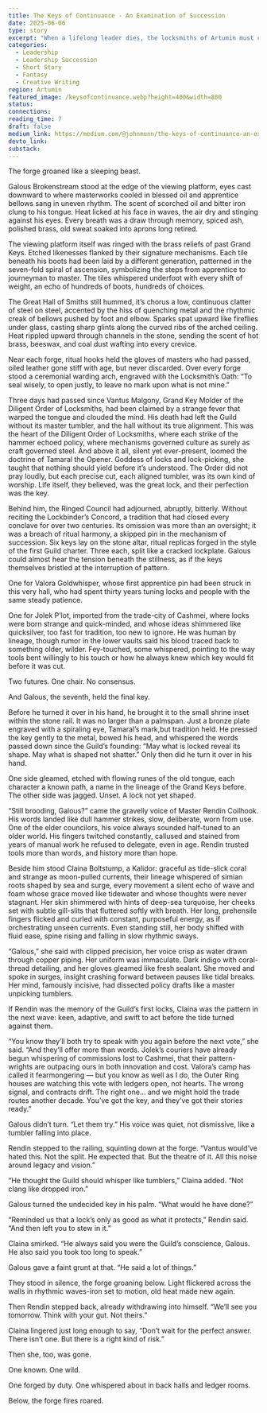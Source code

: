 ```yaml
---
title: The Keys of Continuance - An Examination of Succession
date: 2025-06-06
type: story
excerpt: "When a lifelong leader dies, the locksmiths of Artumin must choose: tradition or transformation? A quiet battle of legacy and change"
categories:
  - Leadership
  - Leadership Succession
  - Short Story
  - Fantasy
  - Creative Writing
region: Artumin
featured_image: /keysofcontinuance.webp?height=400&width=800
status: 
connections: 
reading_time: 7
draft: false
medium_link: https://medium.com/@johnmunn/the-keys-of-continuance-an-examination-of-succession-11ff13be12eb
devto_link:
substack: 
---
```


The forge groaned like a sleeping beast.

Galous Brokenstream stood at the edge of the viewing platform, eyes cast downward to where masterworks cooled in blessed oil and apprentice bellows sang in uneven rhythm. The scent of scorched oil and bitter iron clung to his tongue. Heat licked at his face in waves, the air dry and stinging against his eyes. Every breath was a draw through memory, spiced ash, polished brass, old sweat soaked into aprons long retired.

The viewing platform itself was ringed with the brass reliefs of past Grand Keys. Etched likenesses flanked by their signature mechanisms. Each tile beneath his boots had been laid by a different generation, patterned in the seven-fold spiral of ascension, symbolizing the steps from apprentice to journeyman to master. The tiles whispered underfoot with every shift of weight, an echo of hundreds of boots, hundreds of choices.

The Great Hall of Smiths still hummed, it’s chorus a low, continuous clatter of steel on steel, accented by the hiss of quenching metal and the rhythmic creak of bellows pushed by foot and elbow. Sparks spat upward like fireflies under glass, casting sharp glints along the curved ribs of the arched ceiling. Heat rippled upward through channels in the stone, sending the scent of hot brass, beeswax, and coal dust wafting into every crevice.

Near each forge, ritual hooks held the gloves of masters who had passed, oiled leather gone stiff with age, but never discarded. Over every forge stood a ceremonial warding arch, engraved with the Locksmith’s Oath: “To seal wisely, to open justly, to leave no mark upon what is not mine.”

Three days had passed since Vantus Malgony, Grand Key Molder of the Diligent Order of Locksmiths, had been claimed by a strange fever that warped the tongue and clouded the mind. His death had left the Guild without its master tumbler, and the hall without its true alignment. This was the heart of the Diligent Order of Locksmiths, where each strike of the hammer echoed policy, where mechanisms governed culture as surely as craft governed steel. And above it all, silent yet ever-present, loomed the doctrine of Tamaral the Opener. Goddess of locks and lock-picking, she taught that nothing should yield before it’s understood. The Order did not pray loudly, but each precise cut, each aligned tumbler, was its own kind of worship. Life itself, they believed, was the great lock, and their perfection was the key.

Behind him, the Ringed Council had adjourned, abruptly, bitterly. Without reciting the Lockbinder’s Concord, a tradition that had closed every conclave for over two centuries. Its omission was more than an oversight; it was a breach of ritual harmony, a skipped pin in the mechanism of succession. Six keys lay on the stone altar, ritual replicas forged in the style of the first Guild charter. Three each, split like a cracked lockplate. Galous could almost hear the tension beneath the stillness, as if the keys themselves bristled at the interruption of pattern.

One for Valora Goldwhisper, whose first apprentice pin had been struck in this very hall, who had spent thirty years tuning locks and people with the same steady patience.

One for Jolek P’lot, imported from the trade-city of Cashmei, where locks were born strange and quick-minded, and whose ideas shimmered like quicksilver, too fast for tradition, too new to ignore. He was human by lineage, though rumor in the lower vaults said his blood traced back to something older, wilder. Fey-touched, some whispered, pointing to the way tools bent willingly to his touch or how he always knew which key would fit before it was cut.

Two futures. One chair. No consensus.

And Galous, the seventh, held the final key.

Before he turned it over in his hand, he brought it to the small shrine inset within the stone rail. It was no larger than a palmspan. Just a bronze plate engraved with a spiraling eye, Tamaral’s mark,but tradition held. He pressed the key gently to the metal, bowed his head, and whispered the words passed down since the Guild’s founding: “May what is locked reveal its shape. May what is shaped not shatter.” Only then did he turn it over in his hand.

One side gleamed, etched with flowing runes of the old tongue, each character a known path, a name in the lineage of the Grand Keys before. The other side was jagged. Unset. A lock not yet shaped.

“Still brooding, Galous?” came the gravelly voice of Master Rendin Coilhook. His words landed like dull hammer strikes, slow, deliberate, worn from use. One of the elder councilors, his voice always sounded half-tuned to an older world. His fingers twitched constantly, callused and stained from years of manual work he refused to delegate, even in age. Rendin trusted tools more than words, and history more than hope.

Beside him stood Claina Boltstump, a Kalidor: graceful as tide-slick coral and strange as moon-pulled currents, their lineage whispered of simian roots shaped by sea and surge, every movement a silent echo of wave and foam whose grace moved like tidewater and whose thoughts were never stagnant. Her skin shimmered with hints of deep-sea turquoise, her cheeks set with subtle gill-slits that fluttered softly with breath. Her long, prehensile fingers flicked and curled with constant, purposeful energy, as if orchestrating unseen currents. Even standing still, her body shifted with fluid ease, spine rising and falling in slow rhythmic sways.

“Galous,” she said with clipped precision, her voice crisp as water drawn through copper piping. Her uniform was immaculate. Dark indigo with coral-thread detailing, and her gloves gleamed like fresh sealant. She moved and spoke in surges, insight crashing forward between pauses like tidal breaks. Her mind, famously incisive, had dissected policy drafts like a master unpicking tumblers.

If Rendin was the memory of the Guild’s first locks, Claina was the pattern in the next wave: keen, adaptive, and swift to act before the tide turned against them.

“You know they’ll both try to speak with you again before the next vote,” she said. “And they’ll offer more than words. Jolek’s couriers have already begun whispering of commissions lost to Cashmei, that their pattern-wrights are outpacing ours in both innovation and cost. Valora’s camp has called it fearmongering — but you know as well as I do, the Outer Ring houses are watching this vote with ledgers open, not hearts. The wrong signal, and contracts drift. The right one… and we might hold the trade routes another decade. You’ve got the key, and they’ve got their stories ready.”

Galous didn’t turn. “Let them try.” His voice was quiet, not dismissive, like a tumbler falling into place.

Rendin stepped to the railing, squinting down at the forge. “Vantus would’ve hated this. Not the split. He expected that. But the theatre of it. All this noise around legacy and vision.”

“He thought the Guild should whisper like tumblers,” Claina added. “Not clang like dropped iron.”

Galous turned the undecided key in his palm. “What would he have done?”

“Reminded us that a lock’s only as good as what it protects,” Rendin said.  
“And then left you to stew in it.”

Claina smirked. “He always said you were the Guild’s conscience, Galous. He also said you took too long to speak.”

Galous gave a faint grunt at that. “He said a lot of things.”

They stood in silence, the forge groaning below. Light flickered across the walls in rhythmic waves-iron set to motion, old heat made new again.

Then Rendin stepped back, already withdrawing into himself. “We’ll see you tomorrow. Think with your gut. Not theirs.”

Claina lingered just long enough to say, “Don’t wait for the perfect answer. There isn’t one. But there is a right kind of risk.”

Then she, too, was gone.

One known. One wild.

One forged by duty. One whispered about in back halls and ledger rooms.

Below, the forge fires roared.
